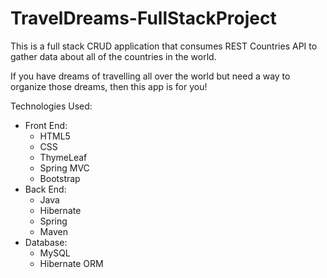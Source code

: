 # TravelDreams-FullStackProject

This is a full stack CRUD application that consumes REST Countries API to gather data about all of the countries in the world. 

If you have dreams of travelling all over the world but need a way to organize those dreams, then this app is for you!


Technologies Used:
- Front End:
    - HTML5
    - CSS
    - ThymeLeaf
    - Spring MVC
    - Bootstrap
- Back End:
    - Java
    - Hibernate
    - Spring
    - Maven
- Database:
    - MySQL
    - Hibernate ORM

